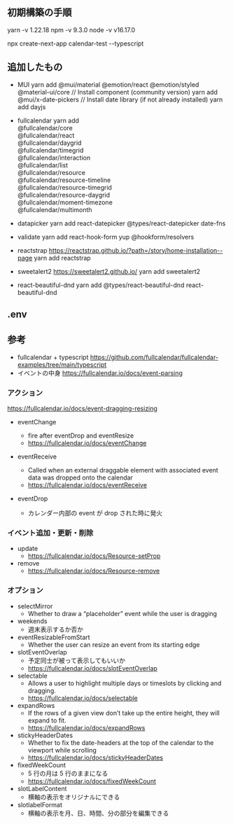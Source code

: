 ## 初期構築の手順

yarn -v
1.22.18
npm -v
9.3.0
node -v
v16.17.0

npx create-next-app calendar-test --typescript

## 追加したもの

- MUI
  yarn add @mui/material @emotion/react @emotion/styled @material-ui/core
  // Install component (community version)
  yarn add @mui/x-date-pickers
  // Install date library (if not already installed)
  yarn add dayjs

- fullcalendar
  yarn add \
   @fullcalendar/core \
   @fullcalendar/react \
   @fullcalendar/daygrid \
   @fullcalendar/timegrid \
   @fullcalendar/interaction \
   @fullcalendar/list \
   @fullcalendar/resource \
   @fullcalendar/resource-timeline \
   @fullcalendar/resource-timegrid \
   @fullcalendar/resource-daygrid \
   @fullcalendar/moment-timezone \
   @fullcalendar/multimonth

- datapicker
  yarn add react-datepicker @types/react-datepicker date-fns

- validate
  yarn add react-hook-form yup @hookform/resolvers

- reactstrap
  https://reactstrap.github.io/?path=/story/home-installation--page
  yarn add reactstrap

- sweetalert2
  https://sweetalert2.github.io/
  yarn add sweetalert2

- react-beautiful-dnd
  yarn add @types/react-beautiful-dnd react-beautiful-dnd

## .env

## 参考

- fullcalendar + typescript
  https://github.com/fullcalendar/fullcalendar-examples/tree/main/typescript
- イベントの中身
  https://fullcalendar.io/docs/event-parsing

### アクション

https://fullcalendar.io/docs/event-dragging-resizing

- eventChange

  - fire after eventDrop and eventResize
  - https://fullcalendar.io/docs/eventChange

- eventReceive

  - Called when an external draggable element with associated event data was dropped onto the calendar
  - https://fullcalendar.io/docs/eventReceive

- eventDrop
  - カレンダー内部の event が drop された時に発火

### イベント追加・更新・削除

- update
  - https://fullcalendar.io/docs/Resource-setProp
- remove
  - https://fullcalendar.io/docs/Resource-remove

### オプション

- selectMirror
  - Whether to draw a “placeholder” event while the user is dragging
- weekends
  - 週末表示するか否か
- eventResizableFromStart
  - Whether the user can resize an event from its starting edge
- slotEventOverlap
  - 予定同士が被って表示してもいいか
  - https://fullcalendar.io/docs/slotEventOverlap
- selectable
  - Allows a user to highlight multiple days or timeslots by clicking and dragging.
  - https://fullcalendar.io/docs/selectable
- expandRows
  - If the rows of a given view don’t take up the entire height, they will expand to fit.
  - https://fullcalendar.io/docs/expandRows
- stickyHeaderDates
  - Whether to fix the date-headers at the top of the calendar to the viewport while scrolling
  - https://fullcalendar.io/docs/stickyHeaderDates
- fixedWeekCount
  - 5 行の月は 5 行のままになる
  - https://fullcalendar.io/docs/fixedWeekCount
- slotLabelContent
  - 横軸の表示をオリジナルにできる
- slotlabelFormat
  - 横軸の表示を月、日、時間、分の部分を編集できる
